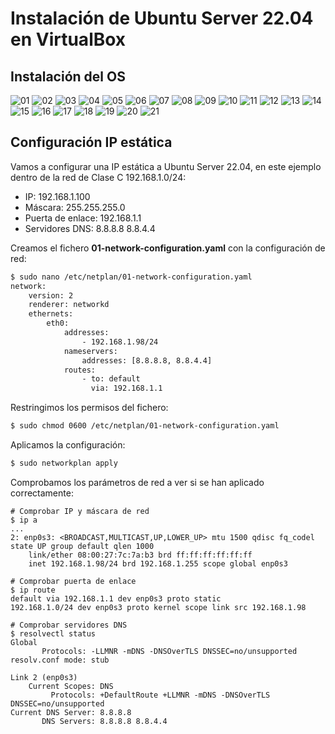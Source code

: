 # Instalación de Ubuntu Server 22.04 en VirtualBox

## Instalación del OS

![][01]
![][02]
![][03]
![][04]
![][05]
![][06]
![][07]
![][08]
![][09]
![][10]
![][11]
![][12]
![][13]
![][14]
![][15]
![][16]
![][17]
![][18]
![][19]
![][20]
![][21]

## Configuración IP estática

Vamos a configurar una IP estática a Ubuntu Server 22.04, en este ejemplo dentro de la red de Clase C 192.168.1.0/24:

* IP: 192.168.1.100
* Máscara: 255.255.255.0
* Puerta de enlace: 192.168.1.1
* Servidores DNS: 8.8.8.8 8.8.4.4

Creamos el fichero __01-network-configuration.yaml__ con la configuración de red:

```bash
$ sudo nano /etc/netplan/01-network-configuration.yaml
network:
    version: 2
    renderer: networkd
    ethernets:
        eth0:
            addresses:
                - 192.168.1.98/24
            nameservers:
                addresses: [8.8.8.8, 8.8.4.4]
            routes:
                - to: default
                  via: 192.168.1.1
```

Restringimos los permisos del fichero:

```bash
$ sudo chmod 0600 /etc/netplan/01-network-configuration.yaml
```

Aplicamos la configuración:

```bash
$ sudo networkplan apply
```

Comprobamos los parámetros de red a ver si se han aplicado correctamente:

```
# Comprobar IP y máscara de red
$ ip a
...
2: enp0s3: <BROADCAST,MULTICAST,UP,LOWER_UP> mtu 1500 qdisc fq_codel state UP group default qlen 1000
    link/ether 08:00:27:7c:7a:b3 brd ff:ff:ff:ff:ff:ff
    inet 192.168.1.98/24 brd 192.168.1.255 scope global enp0s3

# Comprobar puerta de enlace
$ ip route
default via 192.168.1.1 dev enp0s3 proto static
192.168.1.0/24 dev enp0s3 proto kernel scope link src 192.168.1.98

# Comprobar servidores DNS
$ resolvectl status
Global
       Protocols: -LLMNR -mDNS -DNSOverTLS DNSSEC=no/unsupported
resolv.conf mode: stub

Link 2 (enp0s3)
    Current Scopes: DNS
         Protocols: +DefaultRoute +LLMNR -mDNS -DNSOverTLS DNSSEC=no/unsupported
Current DNS Server: 8.8.8.8
       DNS Servers: 8.8.8.8 8.8.4.4
```

[01]: ../img/ub-server22.04/vbox-install/01.png "01"
[02]: ../img/ub-server22.04/vbox-install/02.png "02"
[03]: ../img/ub-server22.04/vbox-install/03.png "03"
[04]: ../img/ub-server22.04/vbox-install/04.png "04"
[05]: ../img/ub-server22.04/vbox-install/05.png "05"
[06]: ../img/ub-server22.04/vbox-install/06.png "06"
[07]: ../img/ub-server22.04/vbox-install/07.png "07"
[08]: ../img/ub-server22.04/vbox-install/08.png "08"
[09]: ../img/ub-server22.04/vbox-install/09.png "09"
[10]: ../img/ub-server22.04/vbox-install/10.png "10"
[11]: ../img/ub-server22.04/vbox-install/11.png "11"
[12]: ../img/ub-server22.04/vbox-install/12.png "12"
[13]: ../img/ub-server22.04/vbox-install/13.png "13"
[14]: ../img/ub-server22.04/vbox-install/14.png "14"
[15]: ../img/ub-server22.04/vbox-install/15.png "15"
[16]: ../img/ub-server22.04/vbox-install/16.png "16"
[17]: ../img/ub-server22.04/vbox-install/17.png "17"
[18]: ../img/ub-server22.04/vbox-install/18.png "18"
[19]: ../img/ub-server22.04/vbox-install/19.png "19"
[20]: ../img/ub-server22.04/vbox-install/20.png "20"
[21]: ../img/ub-server22.04/vbox-install/21.png "21"
